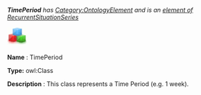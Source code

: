 ___TimePeriod__ 
 has
 [Category:OntologyElement](../../Category/OntologyElement "Category:OntologyElement") 
 and is an
 [element of](../../Property/ElementOf "Property:ElementOf") 
[RecurrentSituationSeries](../../Submissions/RecurrentSituationSeries "Submissions:RecurrentSituationSeries")_




  





[![Class](../public/images/thumb/2/27/Class.gif/45px-Class.gif)](../../Image/Class.gif "Class")


__Name__ 
 : TimePeriod
 



__Type:__ 
 owl:Class
 



__Description__ 
 : This class represents a Time Period (e.g. 1 week).